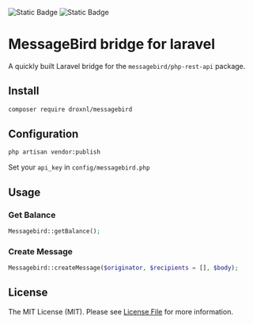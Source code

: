 ![Static Badge](https://img.shields.io/badge/Laravel-6/7/8-blue)
![Static Badge](https://img.shields.io/badge/PHP-7.4+-green)


# MessageBird bridge for laravel

A quickly built Laravel bridge for the `messagebird/php-rest-api` package.

## Install

``` bash
composer require droxnl/messagebird
```

## Configuration

``` bash
php artisan vendor:publish
```

Set your `api_key` in `config/messagebird.php`

## Usage

### Get Balance

``` php
Messagebird::getBalance();
```

### Create Message

``` php
Messagebird::createMessage($originator, $recipients = [], $body);
```

## License

The MIT License (MIT). Please see [License File](LICENSE.md) for more information.
